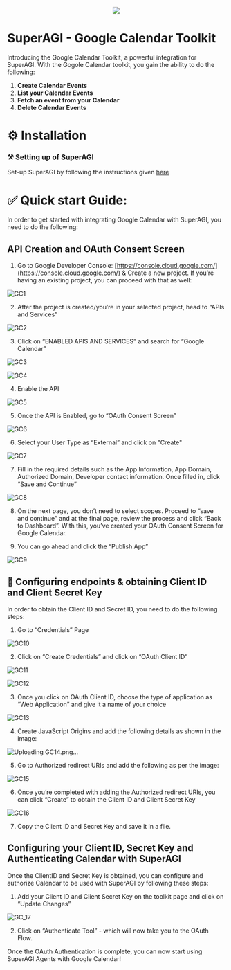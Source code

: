 <p align=center>
<a href=”https://superagi.co”><img src=https://superagi.co/wp-content/uploads/2023/05/SuperAGI_icon.png></a>
</p>

# SuperAGI - Google Calendar Toolkit

Introducing the Google Calendar Toolkit, a powerful integration for SuperAGI. With the Gogole Calendar toolkit, you gain the ability to do the following:

1. **Create Calendar Events**
2. **List your Calendar Events**
3. **Fetch an event from your Calendar**
4. **Delete Calendar Events**

# ⚙️ Installation

### ⚒️ Setting up of SuperAGI

Set-up SuperAGI by following the instructions given [here](https://github.com/TransformerOptimus/SuperAGI/blob/main/README.MD)

# ✅ Quick start Guide:

In order to get started with integrating Google Calendar with SuperAGI, you need to do the following:

## API Creation and OAuth Consent Screen

1. Go to Google Developer Console:
[https://console.cloud.google.com/](https://console.cloud.google.com/) & Create a new project. If you’re having an existing project, you can proceed with that as well:

![GC1](https://github.com/Phoenix2809/SuperAGI/assets/133874957/c486b2db-6cc5-46a9-8c74-59138a9ea95b)

2. After the project is created/you’re in your selected project, head to “APIs and Services”

![GC2](https://github.com/Phoenix2809/SuperAGI/assets/133874957/38a8f021-e319-406e-9622-2fb0dd94aef3)

3. Click on “ENABLED APIS AND SERVICES” and search for “Google Calendar”

![GC3](https://github.com/Phoenix2809/SuperAGI/assets/133874957/71df60bc-ce26-483c-ae3b-f3c042db26bb)

![GC4](https://github.com/Phoenix2809/SuperAGI/assets/133874957/162a27a0-35f9-41b9-ad2f-c564662c8e23)

4. Enable the API

![GC5](https://github.com/Phoenix2809/SuperAGI/assets/133874957/5bb7c785-500a-424f-ab58-5132b27c3015)

5. Once the API is Enabled, go to “OAuth Consent Screen” 

![GC6](https://github.com/Phoenix2809/SuperAGI/assets/133874957/568bc635-de35-42b9-9025-bd52ef755b43)

6. Select your User Type as “External” and click on "Create"

![GC7](https://github.com/Phoenix2809/SuperAGI/assets/133874957/8d29090b-8f9c-4e73-b0a3-b80456b6ae26)

7. Fill in the required details such as the App Information, App Domain, Authorized Domain, Developer contact information. Once filled in, click “Save and Continue” 

![GC8](https://github.com/Phoenix2809/SuperAGI/assets/133874957/bc6e3104-d462-4bb8-8c24-05d886d39310)

8. On the next page, you don’t need to select scopes. Proceed to “save and continue” and at the final page, review the process and click “Back to Dashboard”.  With this, you’ve created your OAuth Consent Screen for Google Calendar.
   
9. You can go ahead and click the “Publish App” 

![GC9](https://github.com/Phoenix2809/SuperAGI/assets/133874957/f8ca94ac-1286-4bc9-8fce-83e2f7d16903)

## 🔧 Configuring endpoints & obtaining Client ID and Client Secret Key

In order to obtain the Client ID and Secret ID, you need to do the following steps: 

1. Go to “Credentials” Page

![GC10](https://github.com/Phoenix2809/SuperAGI/assets/133874957/e9252906-5478-4a48-8a70-46b04cd20938)

2. Click on “Create Credentials” and click on “OAuth Client ID”

![GC11](https://github.com/Phoenix2809/SuperAGI/assets/133874957/a29389f7-11c5-441a-97e3-f2a5a10a98ce)

![GC12](https://github.com/Phoenix2809/SuperAGI/assets/133874957/84baecb6-c68c-4e10-8efb-430a2965db44)

3. Once you click on OAuth Client ID, choose the type of application as “Web Application” and give it a name of your choice

![GC13](https://github.com/Phoenix2809/SuperAGI/assets/133874957/5f1d83bd-f28a-4969-8e75-59582cf42a5b)

4. Create JavaScript Origins and add the following details as shown in the image: 

![Uploading GC14.png…]()

5. Go to Authorized redirect URIs and add the following as per the image: 

![GC15](https://github.com/Phoenix2809/SuperAGI/assets/133874957/9b262b0d-a8f7-4554-9ab2-a9ed7685750f)

6. Once you’re completed with adding the Authorized redirect URIs, you can click “Create” to obtain the Client ID and Client Secret Key

![GC16](https://github.com/Phoenix2809/SuperAGI/assets/133874957/be9a751d-6a62-44e5-abf7-d4cbcc8a85e6)


7. Copy the Client ID and Secret Key and save it in a file. 

## Configuring your Client ID, Secret Key and Authenticating Calendar with SuperAGI

Once the ClientID and Secret Key is obtained, you can configure and authorize Calendar to be used with SuperAGI by following these steps: 

1. Add your Client ID and Client Secret Key on the toolkit page and click on “Update Changes”

![GC_17](https://github.com/Phoenix2809/SuperAGI/assets/133874957/a56d7f03-7705-48f7-b215-8af0e79806e7)

2. Click on “Authenticate Tool” - which will now take you to the OAuth Flow. 

Once the OAuth Authentication is complete, you can now start using SuperAGI Agents with Google Calendar!
